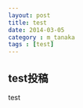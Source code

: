 ```yaml
---
layout: post
title: test
date: 2014-03-05
category : m_tanaka
tags : [test]
---
```


## test投稿

test
